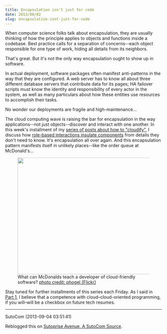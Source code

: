 ```yaml
---
title: Encapsulation isn't just for code
date: 2013/08/02
slug: encapsulation-isnt-just-for-code
---
```


When computer science folks talk about encapsulation, they are usually thinking of how the principle applies to objects and functions inside a codebase. Best practice calls for a separation of concerns--each object responsible for one type of work, hiding all details from its neighbors.

That's great. But it's not the only way encapsulation ought to show up in software.

In actual deployment, software packages often manifest anti-patterns in the way that they are configured. A web server has to know all about three different database servers that contribute data for its pages; HA failover scripts must know the identity and responsibility of every actor in the system, as well as many particulars about how these entities use resources to accomplish their tasks.

No wonder our deployments are fragile and high-maintenance...

The cloud computing wave is raising the bar for encapsulation in the way applications--not just objects--discover and interact with one another. In this week's installment of my <a title="cloudify series" href="../../../category/cloudify">series of posts about how to "cloudify"</a>, I discuss how <a href="http://www.adaptivecomputing.com/blog-cloud/how-to-cloudify-your-software-part-3-do-you-want-fries-with-that/" target="top">role-based interactions insulate components</a> from details they don't need to know. It's encapsulation all over again. And this encapsulation pattern manifests itself in unlikely places--like the order queue at McDonald's...

<figure><img src="http://farm1.staticflickr.com/102/258253832_927e23b2b9.jpg" width="500" height="375" /><figcaption>What can McDonalds teach a developer of cloud-friendly software? <a href="http://www.flickr.com/photos/derfokel/258253832/sizes/m/in/photolist-oPBSh-F14J9-MQh6J-4c1HXK-4mEHoC-4ovGHD-4upuzt-4wYDLv-5jWmpq-5Xv7Wr-729ALs-76Locf-7E3LgF-9e8N8c-buruPp-bxadb4-biwGXv-e8ySUj-cEmmDf-ebusvW-8MBDdG-bvALeU-b5yiwg-9D3wMX/" target="_blank">photo credit: phogel (Flickr)</a></figcaption></figure>

Stay tuned for further installments of this series each Friday. As I said in <a title="learn how to cloudify" href="/2013/07/23/programmers-learn-how-to-cloudify/">Part 1</a>, I believe that a competence with cloud–cloud-oriented programming, if you will–will be a checkbox on future tech resumes.

---

SutoCom (2013-09-04 03:51:41)

Reblogged this on <a href="http://sutocom.net/2013/09/04/encapsulation-isnt-just-for-code/" rel="nofollow">Sutoprise Avenue, A SutoCom Source</a>.